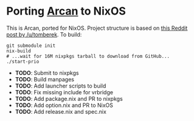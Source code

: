 # Porting [Arcan](https://arcan-fe.com/about/) to NixOS

This is Arcan, ported for NixOS.
Project structure is based on [this Reddit post by /u/tomberek](https://old.reddit.com/r/NixOS/comments/8tkllx/standard_project_structure/).
To build:

```
git submodule init
nix-build
# ...wait for 16M nixpkgs tarball to download from GitHub...
./start-prio
```

- **TODO**: Submit to nixpkgs
- **TODO**: Build manpages
- **TODO**: Add launcher scripts to build
- **TODO**: Fix missing include for vrbridge
- **TODO**: Add package.nix and PR to nixpkgs
- **TODO**: Add option.nix and PR to NixOS
- **TODO**: Add release.nix and spec.nix

